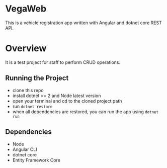 # VegaWeb
This is a vehicle registration app written with Angular and dotnet core REST API.

# Overview
It is a test project for staff to perform CRUD operations. 

## Running the Project

- clone this repo
- install dotnet >= 2 and Node latest version
- open your terminal and cd to the cloned project path
- run ``` dotnet restore ```
- when all dependencies are restored, you can run the app using ``` dotnet run ```

## Dependencies
- Node
- Angular CLI
- dotnet core
- Entity Framework Core
